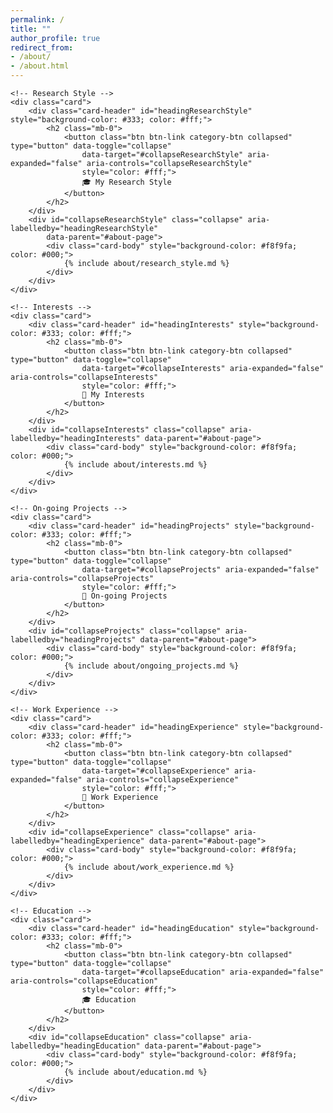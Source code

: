 ```yaml
---
permalink: /
title: ""
author_profile: true
redirect_from:
- /about/
- /about.html
---
```


<!-- 
{% include about/intro.md %} -->

<div id="about-page" class="accordion">

    <!-- Research Style -->
    <div class="card">
        <div class="card-header" id="headingResearchStyle" style="background-color: #333; color: #fff;">
            <h2 class="mb-0">
                <button class="btn btn-link category-btn collapsed" type="button" data-toggle="collapse"
                    data-target="#collapseResearchStyle" aria-expanded="false" aria-controls="collapseResearchStyle"
                    style="color: #fff;">
                    🎓 My Research Style
                </button>
            </h2>
        </div>
        <div id="collapseResearchStyle" class="collapse" aria-labelledby="headingResearchStyle"
            data-parent="#about-page">
            <div class="card-body" style="background-color: #f8f9fa; color: #000;">
                {% include about/research_style.md %}
            </div>
        </div>
    </div>

    <!-- Interests -->
    <div class="card">
        <div class="card-header" id="headingInterests" style="background-color: #333; color: #fff;">
            <h2 class="mb-0">
                <button class="btn btn-link category-btn collapsed" type="button" data-toggle="collapse"
                    data-target="#collapseInterests" aria-expanded="false" aria-controls="collapseInterests"
                    style="color: #fff;">
                    🔭 My Interests
                </button>
            </h2>
        </div>
        <div id="collapseInterests" class="collapse" aria-labelledby="headingInterests" data-parent="#about-page">
            <div class="card-body" style="background-color: #f8f9fa; color: #000;">
                {% include about/interests.md %}
            </div>
        </div>
    </div>

    <!-- On-going Projects -->
    <div class="card">
        <div class="card-header" id="headingProjects" style="background-color: #333; color: #fff;">
            <h2 class="mb-0">
                <button class="btn btn-link category-btn collapsed" type="button" data-toggle="collapse"
                    data-target="#collapseProjects" aria-expanded="false" aria-controls="collapseProjects"
                    style="color: #fff;">
                    🚀 On-going Projects
                </button>
            </h2>
        </div>
        <div id="collapseProjects" class="collapse" aria-labelledby="headingProjects" data-parent="#about-page">
            <div class="card-body" style="background-color: #f8f9fa; color: #000;">
                {% include about/ongoing_projects.md %}
            </div>
        </div>
    </div>

    <!-- Work Experience -->
    <div class="card">
        <div class="card-header" id="headingExperience" style="background-color: #333; color: #fff;">
            <h2 class="mb-0">
                <button class="btn btn-link category-btn collapsed" type="button" data-toggle="collapse"
                    data-target="#collapseExperience" aria-expanded="false" aria-controls="collapseExperience"
                    style="color: #fff;">
                    💼 Work Experience
                </button>
            </h2>
        </div>
        <div id="collapseExperience" class="collapse" aria-labelledby="headingExperience" data-parent="#about-page">
            <div class="card-body" style="background-color: #f8f9fa; color: #000;">
                {% include about/work_experience.md %}
            </div>
        </div>
    </div>

    <!-- Education -->
    <div class="card">
        <div class="card-header" id="headingEducation" style="background-color: #333; color: #fff;">
            <h2 class="mb-0">
                <button class="btn btn-link category-btn collapsed" type="button" data-toggle="collapse"
                    data-target="#collapseEducation" aria-expanded="false" aria-controls="collapseEducation"
                    style="color: #fff;">
                    🎓 Education
                </button>
            </h2>
        </div>
        <div id="collapseEducation" class="collapse" aria-labelledby="headingEducation" data-parent="#about-page">
            <div class="card-body" style="background-color: #f8f9fa; color: #000;">
                {% include about/education.md %}
            </div>
        </div>
    </div>

</div>